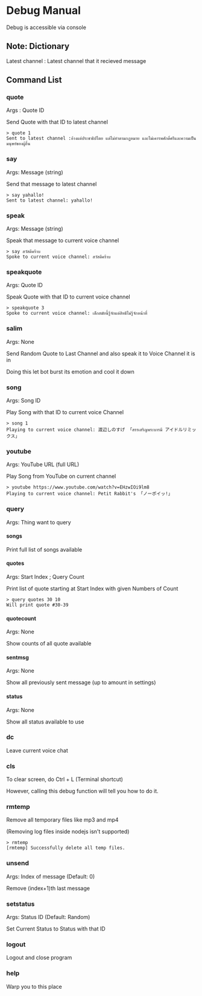 # Debug Manual

Debug is accessible via console

## Note: Dictionary

Latest channel : Latest channel that it recieved message

## Command List

### quote

Args : Quote ID

Send Quote with that ID to latest channel

```
> quote 1
Sent to latest channel :อ้างแต่ประชาธิปไตย แต่ไม่ทำตามกฎหมาย และไม่เคารพศักดิ์ศรีและความเป็นมนุษย์ของผู้อื่น
```

### say

Args: Message (string)

Send that message to latest channel

```
> say yahallo!
Sent to latest channel: yahallo!
```

### speak

Args: Message (string)

Speak that message to current voice channel

```
> say สวัสดีคร้าบ
Spoke to current voice channel: สวัสดีคร้าบ
```

### speakquote

Args: Quote ID

Speak Quote with that ID to current voice channel

```
> speakquote 3
Spoke to current voice channel: เด็กสมัยนี้รู้จักแต่สิทธิไม่รู้จักหน้าที่
```

### salim

Args: None

Send Random Quote to Last Channel and also speak it to Voice Channel it is in

Doing this let bot burst its emotion and cool it down

### song

Args: Song ID

Play Song with that ID to current voice Channel

```
> song 1
Playing to current voice channel: 渡辺しのすげ 「สรรเสริญพระบารมี アイドルリミックス」
```

### youtube

Args: YouTube URL (full URL)

Play Song from YouTube on current channel

```
> youtube https://www.youtube.com/watch?v=EHzwIOi9lm8
Playing to current voice channel: Petit Rabbit's 「ノーポイッ!」
```

### query

Args: Thing want to query

#### songs

Print full list of songs available

#### quotes

Args: Start Index ; Query Count

Print list of quote starting at Start Index with given Numbers of Count

```
> query quotes 30 10
Will print quote #30-39
```

#### quotecount

Args: None

Show counts of all quote available

#### sentmsg

Args: None

Show all previously sent message (up to amount in settings)

#### status

Args: None

Show all status available to use

### dc

Leave current voice chat

### cls

To clear screen, do Ctrl + L (Terminal shortcut)

However, calling this debug function will tell you how to do it.

### rmtemp

Remove all temporary files like mp3 and mp4

(Removing log files inside nodejs isn't supported)

```
> rmtemp
[rmtemp] Successfully delete all temp files.
```

### unsend

Args: Index of message (Default: 0)

Remove (index+1)th last message

### setstatus

Args: Status ID (Default: Random)

Set Current Status to Status with that ID

### logout

Logout and close program

### help

Warp you to this place
